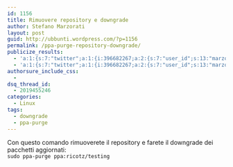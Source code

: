 ```yaml
---
id: 1156
title: Rimuovere repository e downgrade
author: Stefano Marzorati
layout: post
guid: http://ubbunti.wordpress.com/?p=1156
permalink: /ppa-purge-repository-downgrade/
publicize_results:
  - 'a:1:{s:7:"twitter";a:1:{i:396682267;a:2:{s:7:"user_id";s:13:"marzorati_ste";s:7:"post_id";s:18:"186871222284451840";}}}'
  - 'a:1:{s:7:"twitter";a:1:{i:396682267;a:2:{s:7:"user_id";s:13:"marzorati_ste";s:7:"post_id";s:18:"186871222284451840";}}}'
authorsure_include_css:
  - 
dsq_thread_id:
  - 2019455246
categories:
  - Linux
tags:
  - downgrade
  - ppa-purge
---
```

Con questo comando rimuoverete il repository e farete il downgrade dei pacchetti aggiornati:  
`sudo ppa-purge ppa:ricotz/testing`